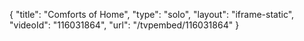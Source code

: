 {
    "title": "Comforts of Home",
    "type": "solo",
    "layout": "iframe-static",
    "videoId": "116031864",
    "url": "\/tvpembed\/116031864"
}